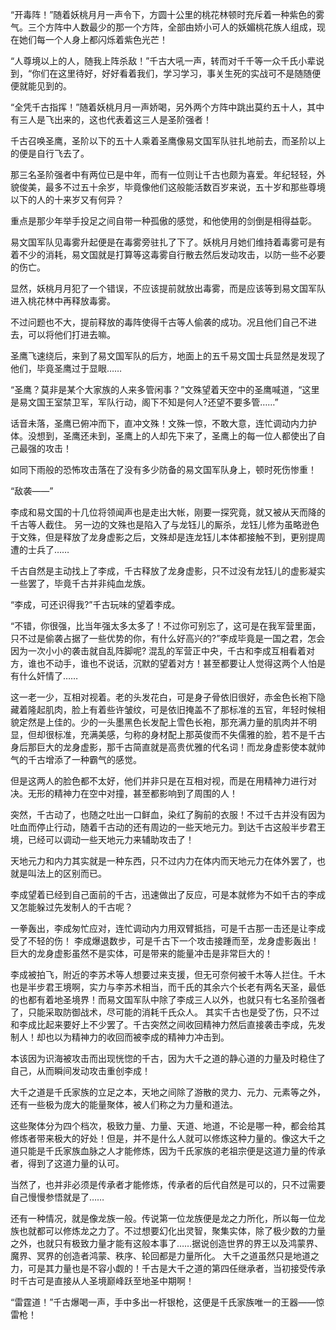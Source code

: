 “开毒阵！”随着妖桃月月一声令下，方圆十公里的桃花林顿时充斥着一种紫色的雾气。三个方阵中人数最少的那一个方阵，全部由娇小可人的妖媚桃花族人组成，现在她们每一个人身上都闪烁着紫色光芒！

“人尊境以上的人，随我上阵杀敌！”千古大吼一声，转而对千千等一众千氏小辈说到，“你们在这里待好，好好看着我们，学习学习，事关生死的实战可不是随随便便就能见到的。

“全凭千古指挥！”随着妖桃月月一声娇喝，另外两个方阵中跳出莫约五十人，其中有三人是飞出来的，这也代表着这三人是圣阶强者！

千古召唤圣鹰，圣阶以下的五十人乘着圣鹰像易文国军队驻扎地前去，而圣阶以上的便是自行飞去了。

那三名圣阶强者中有两位已是中年，而有一位则让千古也颇为喜爱。年纪轻轻，外貌俊美，最多不过五十余岁，毕竟像他们这般能活数百岁来说，五十岁和那些尊境以下的人的十来岁又有何异？

重点是那少年举手投足之间自带一种孤傲的感觉，和他使用的剑倒是相得益彰。

易文国军队见毒雾升起便是在毒雾旁驻扎了下了。妖桃月月她们维持着毒雾可是有着不少的消耗，易文国就是打算等这毒雾自行散去然后发动攻击，以防一些不必要的伤亡。

显然，妖桃月月犯了一个错误，不应该提前就放出毒雾，而是应该等到易文国军队进入桃花林中再释放毒雾。

不过问题也不大，提前释放的毒阵使得千古等人偷袭的成功。况且他们自己不进去，可以将他们打进去嘛。

圣鹰飞速绕后，来到了易文国军队的后方，地面上的五千易文国士兵显然是发现了他们，毕竟圣鹰过于显眼……

“圣鹰？莫非是某个大家族的人来多管闲事？”文殊望着天空中的圣鹰喊道，“这里是易文国王室禁卫军，军队行动，阁下不知是何人?还望不要多管……”

话音未落，圣鹰已俯冲而下，直冲文殊！文殊一惊，不敢大意，连忙调动内力护体。没想到，圣鹰还未到，圣鹰上的人却先下来了，圣鹰上的每一位人都使出了自己最强的攻击！

如同下雨般的恐怖攻击落在了没有多少防备的易文国军队身上，顿时死伤惨重！

“敌袭——”

李成和易文国的十几位将领闻声也是走出大帐，刚要一探究竟，就又被从天而降的千古等人截住。
另一边的文殊也是陷入了与龙钰儿的厮杀，龙钰儿修为虽略逊色于文殊，但是释放了龙身虚影之后，文殊却是连龙钰儿本体都接触不到，更别提周遭的士兵了……

千古自然是主动找上了李成，千古释放了龙身虚影，只不过没有龙钰儿的虚影凝实一些罢了，毕竟千古并非纯血龙族。

“李成，可还识得我?”千古玩味的望着李成。

“不错，你很强，比当年强太多太多了！不过你可别忘了，这可是在我军营里面，只不过是偷袭占据了一些优势的你，有什么好高兴的?”李成毕竟是一国之君，怎会因为一次小小的袭击就自乱阵脚呢?
混乱的军营正中央，千古和李成互相看着对方，谁也不动手，谁也不说话，沉默的望着对方！甚至都要让人觉得这两个人怕是有什么奸情了……

这一老一少，互相对视着。老的头发花白，可是身子骨依旧很好，赤金色长袍下隐藏着隆起肌肉，脸上有着些许皱纹，可是依旧掩盖不了那标准的五官，年轻时候相貌定然是上佳的。少的一头墨黑色长发配上雪色长袍，那充满力量的肌肉并不明显，但却很标准，充满美感，匀称的身材配上那英俊而不失儒雅的脸，若不是千古身后那巨大的龙身虚影，那千古简直就是高贵优雅的代名词！而龙身虚影使本就帅气的千古增添了一种霸气的感觉。

但是这两人的脸色都不太好，他们并非只是在互相对视，而是在用精神力进行对决。无形的精神力在空中对撞，甚至都影响到了周围的人！

突然，千古动了，也随之吐出一口鲜血，染红了胸前的衣服！不过千古并没有因为吐血而停止行动，随着千古动的还有周边的一些天地元力。到达千古这般半步君王境，已经可以调动一些天地元力来辅助攻击了！

天地元力和内力其实就是一种东西，只不过内力在体内而天地元力在体外罢了，也就是叫法上的区别而已。

李成望着已经到自己面前的千古，迅速做出了反应，可是本就修为不如千古的李成又怎能躲过先发制人的千古呢？

一拳轰出，李成匆忙应对，连忙调动内力用双臂抵挡，可是千古那一击还是让李成受了不轻的伤！
李成爆退数步，可是千古下一个攻击接踵而至，龙身虚影轰出！巨大的龙身虚影虽然不是实体，可是带来的能量冲击是非常巨大的！

李成被拍飞，附近的李苏术等人想要过来支援，但无可奈何被千木等人拦住。千木也是半步君王境啊，实力与李苏术相当，而千氏的其余六个长老有两名天圣，最低的也都有着地圣境界！而易文国军队中除了李成三人以外，也就只有七名圣阶强者了，只能采取防御战术，尽可能的消耗千氏众人。
其实千古也是受了伤，只不过和李成比起来要好上不少罢了。千古突然之间收回精神力然后直接袭击李成，先发制人！却也以为精神力的收回而被李成的精神力冲击到。

本该因为识海被攻击而出现恍惚的千古，因为大千之道的静心道的力量及时稳住了自己，从而瞬间发动攻击重创李成！

大千之道是千氏家族的立足之本，天地之间除了游散的灵力、元力、元素等之外，还有一些极为庞大的能量聚体，被人们称之为力量和道法。

这些聚体分为四个档次，极致力量、力量、天道、地道，不论是哪一种，都会给其修炼者带来极大的好处！但是，并不是什么人就可以修炼这种力量的。像这大千之道只能是千氏家族血脉之人才能修炼，因为千氏家族的老祖宗便是这道力量的传承者，得到了这道力量的认可。

当然了，也并非必须是传承者才能修炼，传承者的后代自然是可以的，只不过需要自己慢慢参悟就是了……

还有一种情况，就是像龙族一般。传说第一位龙族便是龙之力所化，所以每一位龙族也就都可以修炼龙之力了。不过想要幻化出灵智，聚集实体，除了极少数的力量之外，也就只有极致力量才能有这般本事了……据说创造世界的界王以及鸿蒙界、魔界、冥界的创造者鸿蒙、秩序、轮回都是力量所化。
大千之道虽然只是地道之力，可是其力量也是不容小觑的！千古是大千之道的第四任继承者，当初接受传承时千古可是直接从人圣境巅峰跃至地圣中期啊！

“雷霆道！”千古爆喝一声，手中多出一杆银枪，这便是千氏家族唯一的王器——惊雷枪！